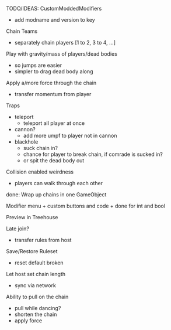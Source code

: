 TODO/IDEAS:
  CustomModdedModifiers
   - add modname and version to key

  Chain Teams
  - separately chain players [1 to 2, 3 to 4, ...]

  Play with gravity/mass of players/dead bodies
  - so jumps are easier
  - simpler to drag dead body along

  Apply a/more force through the chain
  - transfer momentum from player

  Traps 
  - teleport
    - teleport all player at once
  - cannon?
    - add more umpf to player not in cannon
  - blackhole
    - suck chain in?
    - chance for player to break chain, if comrade is sucked in?
    - or spit the dead body out
    
  Collision enabled weirdness
  - players can walk through each other

done:
  Wrap up chains in one GameObject

  Modifier menu
    + custom buttons and code
    + done for int and bool

  Preview in Treehouse

  Late join?
   + transfer rules from host

  Save/Restore Ruleset
   + reset default broken

  Let host set chain length
   + sync via network

  Ability to pull on the chain
  + pull while dancing?
  + shorten the chain 
  + apply force
